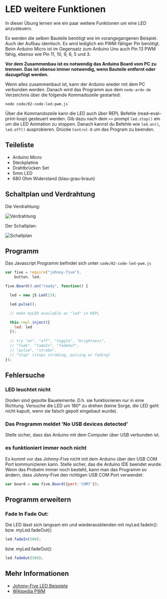 # LED weitere Funktionen

In dieser Übung lernen wie ein paar weitere Funktionen um eine LED anzusteuern.

Es werden die selben Bauteile benötigt wie im vorangegangenen Beispiel. Auch der Aufbau identisch. Es wird lediglich ein PWM-fähiger Pin benötigt. Beim Arduino Micro ist im Gegensatz zum Arduino Uno auch Pin 13 PWM fähig, ebenso wie Pin 11, 10, 9, 6, 5 und 3. 

**Vor dem Zusammenbau ist es notwendig das Arduino Board vom PC zu trennen. Das ist ebenso immer notwendig, wenn Bauteile entfernt oder dazugefügt werden.**

Wenn alles zusammenbaut ist, kann der Arduino wieder mit dem PC verbunden werden. Danach wird das Programm aus dem `node-ardx-de` Verzeichnis über die folgende Kommadozeile gestarted:

```shell
node code/02-code-led-pwm.js`
```

Über die Kommandozeile kann die LED auch über REPL Befehle (read–eval–print-loop) gesteuert werden. Gib dazu nach dem `>>` prompt `led.stop()` ein um die LED Animation zu stoppen. Danach kannst du Befehle wie  `led.on()`, `led.off()` ausprobieren. Drücke `Control-D` um das Program zu beenden.

## Teileliste

* Arduino Micro
* Steckplatine
* Drahtbrücken Set
* 5mm LED 
* 680 Ohm Widerstand (blau-grau-braun)

## Schaltplan und Verdrahtung

Die Verdrahtung:

![Verdrahtung](%assets_url%/circ/01-LED_Steckplatine.png "Verdrahtung")

Der Schaltplan:

![Schaltplan](%assets_url%/circ/led-schematic.png "Schaltplan")

## Programm

Das Javascript Programm befindet sich unter `code/02-code-led-pwm.js`

```javascript
var five = require("johnny-five"),
    button, led;

five.Board().on("ready", function() {

  led = new j5.Led(13);

  led.pulse();

  // make myLED available as "led" in REPL

  this.repl.inject({
  	led: led
  });
	  
  // try "on", "off", "toggle", "brightness",
  // "fade", "fadeIn", "fadeOut", 
  // "pulse", "strobe", 
  // "stop" (stops strobing, pulsing or fading)
});
```

## Fehlersuche

### LED leuchtet nicht

Dioden sind gepolte Bauelemente. D.h. sie funktionieren nur in eine Richtung. Versuche die LED um 180° zu drehen (keine Sorge, die LED geht nicht kaputt, wenn sie falsch gepolt eingebaut wurde).


###  Das Programm meldet 'No USB devices detected'

Stelle sicher, dass das Arduino mit dem Computer über USB verbunden ist.

### es funktioniert immer noch nicht

Es kommt vor das Johnny-Five nicht mit dem Arduino über den USB COM Port kommunizieren kann. Stelle sicher, das die Arduino IDE beendet wurde. Wenn das Probelm immer noch besteht, kann man das Programm so ändern, dass Johnny-Five den richtigen USB COM Port verwendet:

```javascript
var board = new five.Board({port:'COM7'});
```

## Programm erweitern

### Fade In Fade Out:

Die LED lässt sich langsam ein und wiederausblenden mit myLed.fadeIn(): bzw. myLed.fadeOut():

```javascript
led.fadeIn(500);
```

 bzw. myLed.fadeOut():
 	
```javascript
led.fadeOut(500);
```

## Mehr Informationen

* [Johnny-Five LED Beispiele](http://johnny-five.io/examples/led/)
* [Wikipedia PWM](https://de.wikipedia.org/wiki/Pulsweitenmodulation)
